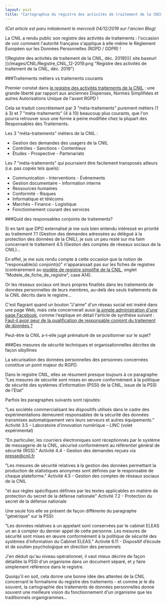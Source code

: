 ```yaml
---
layout: post
title: "Cartographie du registre des activités de traitement de la CNIL (décembre 2019)"
---
```


_(Cet article est paru initialement le mercredi 04/12/2019 sur l'ancien Blog)_

La CNIL a rendu public son registre des activités de traitements : l'occasion de voir comment l'autorité française s'applique à elle-même le Règlement Européen sur les Données Personnelles (RGPD / GDPR) !

![Registre des activités de traitement de la CNIL, déc. 2019]({{ site.baseurl }}/images/CNIL/Registre_CNIL_12-2019.png "Registre des activités de traitement de la CNIL, déc. 2019")

###Traitements métiers vs traitements courants

Premier constat dans [le registre des activités traitements de la CNIL](https://www.cnil.fr/fr/la-cnil-publie-son-registre-rgpd) : une grande liberté par rapport aux anciennes Dispenses, Normes Simplifiées et autres Autorisations Unique de l'avant RGPD !

Cela se traduit concrètement par 3 "méta-traitements" purement métiers (1 à 3) et 7 "méta-traitements" (4 à 10) beaucoup plus courants, que l'on pourra retrouver sous une forme à peine modifiée chez la plupart des Responsables des Traitements.

Les 3 "méta-traitements" métiers de la CNIL :

* Gestion des demandes des usagers de la CNIL
* Contrôles - Sanctions - Contentieux
* Études - Prospective - Partenariats

Les 7 "méta-traitements" qui pourraient être facilement transposés ailleurs (i.e. pas copiés tels quels):

* Communication - Interventions - Évènements
* Gestion documentaire - Information interne
* Ressources humaines
* Conformité - Risques
* Informatique et télécoms
* Marchés - Finance - Logistique
* Fonctionnement courant des services

###Quid des responsables conjoints de traitements?

Si en tant que DPO externalisé je me suis bien entendu intéressé en priorité au traitement 7.1 (Gestion des demandes adressées au délégué à la protection des données de la CNIL), je suis un peu resté sur ma faim concernant le traitement 4.5 (Gestion des comptes de réseaux sociaux de la CNIL)...

En effet, je me suis rendu compte à cette occasion que la notion de "responsable(s) conjoint(s)" n'apparaissait pas sur les fiches de registres (contrairement au [modèle de registre simplifié de la CNIL](https://www.cnil.fr/fr/RGDP-le-registre-des-activites-de-traitement), onglet "Modele_de_fiche_de_registre", case A14).

Or les réseaux sociaux ont leurs propres finalités dans les traitements de données personnelles de leurs membres, au-delà des seuls traitements de la CNIL décrits dans le registre...

C'est flagrant quand un bouton "J'aime" d'un réseau social est inséré dans une page Web, mais cela concernerait aussi [la simple administration d'une page Facebook](https://curia.europa.eu/jcms/upload/docs/application/pdf/2018-06/cp180081en.pdf), comme l'explique en détail l'article de synthèse suivant : [Faut-il avoir peur de la qualification de responsable conjoint du traitement de données ?](https://www.dalloz-actualite.fr/node/faut-il-avoir-peur-de-qualification-de-responsable-conjoint-du-traitement-de-donnees)

Peut-être la CNIL a-t-elle jugé prématuré de se positionner sur le sujet?

###Des mesures de sécurité techniques et organisationnelles décrites de façon sibyllines

La sécurisation des données personnelles des personnes concernées constitue un point majeur du RGPD.

Dans le registre CNIL, elles se résument presque toujours à ce paragraphe: "Les mesures de sécurité sont mises en œuvre conformément à la politique de sécurité des systèmes d’information (PSSI) de la CNIL, issue de la PSSI de l’Etat"

Parfois les paragraphes suivants sont rajoutés:

"Les sociétés commercialisant les dispositifs utilisés dans le cadre des expérimentations demeurent responsables de la sécurité des données transmises automatiquement vers leurs serveurs et autres équipements." Activité 3.5 – Laboratoire d’innovation numérique – LINC (volet expérimental)

"En particulier, les courriers électroniques sont réceptionnés par le système de messagerie de la CNIL, sécurisé conformément au référentiel général de sécurité (RGS)." Activité 4.4 - Gestion des demandes reçues via presse@cnil.fr

"Les mesures de sécurité relatives à la gestion des données permettant la production de statistiques anonymes sont définies par le responsable de chaque plateforme." Activité 4.5 - Gestion des comptes de réseaux sociaux de la CNIL

"et aux règles spécifiques définies par les textes applicables en matière de protection du secret de la défense nationale" Activité 7.2 - Protection du secret de la défense nationale

Une seule fois elle se présent de façon différente du paragraphe "générique" sur la PSSI:

"Les données relatives à un appelant sont conservées par le cabinet ELEAS un an à compter du dernier appel de cette personne. Les mesures de sécurité sont mises en œuvre conformément à la politique de sécurité des systèmes d’information du Cabinet ELEAS." Activité 6.11 - Dispositif d’écoute et de soutien psychologique en direction des personnels

J'en déduit qu'au niveau opérationnel, il vaut mieux décrire de façon détaillée la PSSI d'un organisme dans un document séparé, et y faire simplement référence dans le registre.

Quoiqu'il en soit, cela donne une bonne idée des attentes de la CNIL concernant le formalisme du registre des traitements - et comme je le dis souvent, la cartographie des traitements de données personnelles donne souvent une meilleure vision du fonctionnement d'un organisme que les traditionnels organigrammes...

